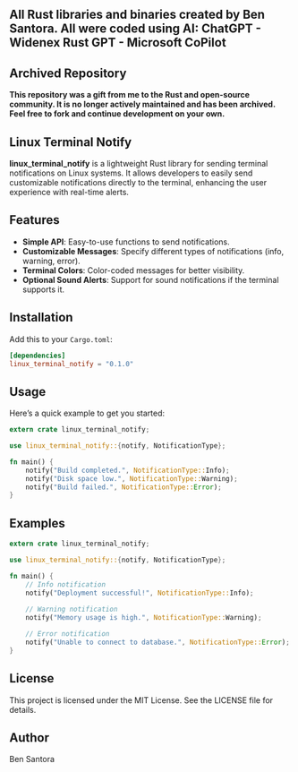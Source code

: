 ## All Rust libraries and binaries created by Ben Santora. All were coded using AI: ChatGPT - Widenex Rust GPT - Microsoft CoPilot

## Archived Repository

**This repository was a gift from me to the Rust and open-source community. It is no longer actively maintained and has been archived. Feel free to fork and continue development on your own.**

## Linux Terminal Notify

**linux_terminal_notify** is a lightweight Rust library for sending terminal notifications on Linux systems. It allows developers to easily send customizable notifications directly to the terminal, enhancing the user experience with real-time alerts.

## Features
- **Simple API**: Easy-to-use functions to send notifications.
- **Customizable Messages**: Specify different types of notifications (info, warning, error).
- **Terminal Colors**: Color-coded messages for better visibility.
- **Optional Sound Alerts**: Support for sound notifications if the terminal supports it.

## Installation
Add this to your `Cargo.toml`:
```toml
[dependencies]
linux_terminal_notify = "0.1.0"
```
## Usage
Here’s a quick example to get you started:
```rust
extern crate linux_terminal_notify;

use linux_terminal_notify::{notify, NotificationType};

fn main() {
    notify("Build completed.", NotificationType::Info);
    notify("Disk space low.", NotificationType::Warning);
    notify("Build failed.", NotificationType::Error);
}
```
## Examples
```rust
extern crate linux_terminal_notify;

use linux_terminal_notify::{notify, NotificationType};

fn main() {
    // Info notification
    notify("Deployment successful!", NotificationType::Info);
    
    // Warning notification
    notify("Memory usage is high.", NotificationType::Warning);

    // Error notification
    notify("Unable to connect to database.", NotificationType::Error);
}
```
## License
This project is licensed under the MIT License. See the LICENSE file for details.

## Author
Ben Santora 
